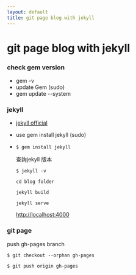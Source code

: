 ```yaml
---
layout: default
title: git page blog with jekyll
---
```

# git page blog with jekyll

### check gem version
* gem -v
* update Gem (sudo)
* gem update --system

### jekyll ###
* [jekyll official](https://jekyllrb.com/docs/installation/)
* use gem install jekyll (sudo)
* `$ gem install jekyll`


     查詢jekyll 版本

    `$ jekyll -v`

    `cd blog folder`

    `jekyll build`

    `jekyll serve`

    [http://localhost:4000](http://localhost:4000)

### git page
push gh-pages branch

`$ git checkout --orphan gh-pages`

`$ git push origin gh-pages`
